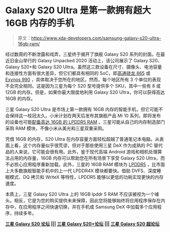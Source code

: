 # Galaxy S20 Ultra 是第一款拥有超大 16GB 内存的手机

> 原文：<https://www.xda-developers.com/samsung-galaxy-s20-ultra-16gb-ram/>

经过数周的不断泄露和戏弄，三星终于揭开了旗舰 Galaxy S20 系列的封面。在最近旧金山举行的 Galaxy Unpacked 2020 活动上，该公司展示了 Galaxy S20、Galaxy S20+和 Galaxy S20 Ultra。虽然这三款设备在尺寸、摄像头、电池容量和连接性方面有很大差异，但它们都具有相同的 SoC，即[高通骁龙 865](https://www.xda-developers.com/qualcomm-snapdragon-865-processor-specifications-features/) 或 [Exynos 990](https://www.xda-developers.com/samsung-exynos-990-5g-modem-5123-7nm/) ，具体取决于您所在的地区。然而，每个地区所有 3 个单位的表现不会完全相同。这是因为三星为每个 S20 型号提供多个 SKU，其中一些有 8 或 12GB 的内存。但是，如果你最大限度地利用 Galaxy S20 Ultra，你可以获得高达 16GB 的内存。

三星 Galaxy S20 Ultra 是市场上第一款拥有 16GB 内存的智能手机，但它可能不会保持这一桂冠太久。小米计划在两天后发布其旗舰产品 Mi 10 系列，即将发布的设备也可能[配备高达 16GB 的 LPDDR5 RAM](https://www.xda-developers.com/xiaomi-mi-10-feature-microns-lpddr5-ram/) 。三星可能从自己的内存制造部门采购 RAM 模块，不像小米从美光和三星双重采购。

凭借 16GB 的内存，S20 Ultra 在内存容量方面轻松超越了普通笔记本电脑。从表面上看，这个内存量似乎很荒谬，但对于那些使用三星 DeX 作为成熟的 PC 替代品的人来说，它可能会很有用。此外，鉴于现代高端 Android 游戏和相机处理算法占用的内存量，16GB 内存可以帮助您在所有场景下享受 Galaxy S20 Ultra，而不必担心应用程序重新加载。此外，三星的 16GB RAM 模块为 [LPDDR5](https://shop-links.co/link/?exclusive=1&publisher_slug=xda&article_name=The+Samsung+Galaxy+S20+Ultra+is+the+first+phone+with+a+whopping+16GB+RAM&article_url=https%3A%2F%2Fwww.xda-developers.com%2Fsamsung-galaxy-s20-ultra-16gb-ram%2F&u1=UUxdaUeUpU27321&url=https%3A%2F%2Fwww.samsung.com%2Fsemiconductor%2Fdram%2Flpddr5%2F) ，比市面上大多数旗舰智能手机中的上一代 LPDDR4X 模块都要快。借助 DVFS、深度睡眠模式、DQ 拷贝和 WriteX 等特性，LPDDR5 能够以更低的功耗实现更快的内存速度。

本质上，三星 Galaxy S20 Ultra 上的 16GB lpddr 5 RAM 不应该被视为一个噱头。相反，它是为您的购买提供未来保障，因此您将能够始终将应用程序保存在内存中，在应用程序之间快速切换，并在手机或 Samsung DeX 中加载多个应用程序，持续多年。

**[三星 Galaxy S20 论坛](https://forum.xda-developers.com/galaxy-s20) ||| [三星 Galaxy S20+论坛](https://forum.xda-developers.com/galaxy-s20-plus) ||| [三星 Galaxy S20 超论坛](https://forum.xda-developers.com/galaxy-s20-ultra)**